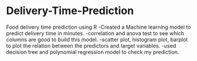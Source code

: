 # Delivery-Time-Prediction
Food delivery time prediction using R
-Created a Machine learning model to predict delivery time in minutes.
-correlation and anova test to see which columns are good to build this model.
-scatter plot, histogram plot, barplot to plot the relation between the predictors and target variables.
-used decision tree and polynomial regression model to check my prediction.


